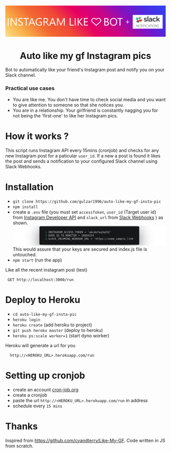 ![Image](/instagram.png)
<h1 align="center"> Auto like my gf Instagram pics </h1>

Bot to automatically like your friend's Instagram post and notify you on your Slack channel.

### Practical use cases

 - You are like me. You don't have time to check social media and you want to give attention to someone so that she notices you.
 - You are in a relationship. Your girlfriend is constantly nagging you for not being the 'first-one' to like her Instagram pics.

 How it works ?
================  
 This script runs Instagram API every 15mins (cronjob) and checks for any new Instagram post for a paticular `user_id`. If a new a post is found it likes the post and sends a notification to your configured Slack channel using Slack Webhooks.

Installation
===============

 - `git clone https://github.com/gulzar1996/auto-like-my-gf-insta-pic`
 - `npm install`
 - create a `.env` file (you must set `accessToken`, `user_id` (Target user id) from [Instagram Developer API](https://www.instagram.com/developer) and `slack_url` from [Slack Webhooks](https://api.slack.com/incoming-webhooks) ) as shown.
 ![.env file](/env.png)
 This would assure that your keys are secured and index.js file is untouched.
 - `npm start` (run the app)

Like all the recent instagram post (test)

     GET http://localhost:3000/run

Deploy to Heroku
================

 - `cd auto-like-my-gf-insta-pic`
 - `heroku login`
 - `heroku create` (add heroku to project)
 - `git push heroku master` (deploy to heroku)
 - `heroku ps:scale worker=1` (start dyno worker)

 Heroku will generate a url for you

      http://<HEROKU_URL>.herokuapp.com/run

Setting up cronjob
================      

 - create an account [cron-job.org](https://cron-job.org/en/)
 - create a cronjob
 - paste the url `http://<HEROKU_URL>.herokuapp.com/run` in address
 - schedule every `15 mins`

  Thanks
================
Inspired from https://github.com/cyandterry/Like-My-GF. Code written in JS from scratch.
